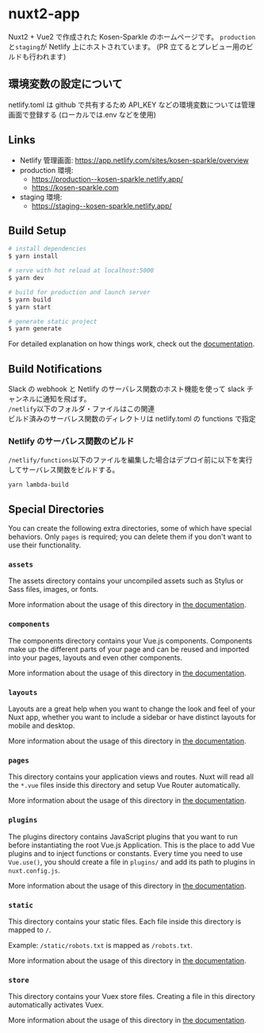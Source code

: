 # nuxt2-app

Nuxt2 + Vue2 で作成された Kosen-Sparkle のホームページです。
`production`と`staging`が Netlify 上にホストされています。
(PR 立てるとプレビュー用のビルドも行われます)

## 環境変数の設定について

netlify.toml は github で共有するため API_KEY などの環境変数については管理画面で登録する
(ローカルでは.env などを使用)

## Links

- Netlify 管理画面: https://app.netlify.com/sites/kosen-sparkle/overview
- production 環境:
  - https://production--kosen-sparkle.netlify.app/
  - https://kosen-sparkle.com
- staging 環境:
  - https://staging--kosen-sparkle.netlify.app/

## Build Setup

```bash
# install dependencies
$ yarn install

# serve with hot reload at localhost:5000
$ yarn dev

# build for production and launch server
$ yarn build
$ yarn start

# generate static project
$ yarn generate
```

For detailed explanation on how things work, check out the [documentation](https://nuxtjs.org).

## Build Notifications

Slack の webhook と Netlify のサーバレス関数のホスト機能を使って slack チャンネルに通知を飛ばす。  
`/netlify`以下のフォルダ・ファイルはこの関連  
ビルド済みのサーバレス関数のディレクトリは netlify.toml の functions で指定

### Netlify のサーバレス関数のビルド

`/netlify/functions`以下のファイルを編集した場合はデプロイ前に以下を実行してサーバレス関数をビルドする。

```
yarn lambda-build
```

## Special Directories

You can create the following extra directories, some of which have special behaviors. Only `pages` is required; you can delete them if you don't want to use their functionality.

### `assets`

The assets directory contains your uncompiled assets such as Stylus or Sass files, images, or fonts.

More information about the usage of this directory in [the documentation](https://nuxtjs.org/docs/2.x/directory-structure/assets).

### `components`

The components directory contains your Vue.js components. Components make up the different parts of your page and can be reused and imported into your pages, layouts and even other components.

More information about the usage of this directory in [the documentation](https://nuxtjs.org/docs/2.x/directory-structure/components).

### `layouts`

Layouts are a great help when you want to change the look and feel of your Nuxt app, whether you want to include a sidebar or have distinct layouts for mobile and desktop.

More information about the usage of this directory in [the documentation](https://nuxtjs.org/docs/2.x/directory-structure/layouts).

### `pages`

This directory contains your application views and routes. Nuxt will read all the `*.vue` files inside this directory and setup Vue Router automatically.

More information about the usage of this directory in [the documentation](https://nuxtjs.org/docs/2.x/get-started/routing).

### `plugins`

The plugins directory contains JavaScript plugins that you want to run before instantiating the root Vue.js Application. This is the place to add Vue plugins and to inject functions or constants. Every time you need to use `Vue.use()`, you should create a file in `plugins/` and add its path to plugins in `nuxt.config.js`.

More information about the usage of this directory in [the documentation](https://nuxtjs.org/docs/2.x/directory-structure/plugins).

### `static`

This directory contains your static files. Each file inside this directory is mapped to `/`.

Example: `/static/robots.txt` is mapped as `/robots.txt`.

More information about the usage of this directory in [the documentation](https://nuxtjs.org/docs/2.x/directory-structure/static).

### `store`

This directory contains your Vuex store files. Creating a file in this directory automatically activates Vuex.

More information about the usage of this directory in [the documentation](https://nuxtjs.org/docs/2.x/directory-structure/store).
